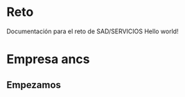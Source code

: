 # Reto
Documentación para el reto de SAD/SERVICIOS
Hello world!
<h1> Empresa ancs </h1>
<h2> Empezamos </h2>
